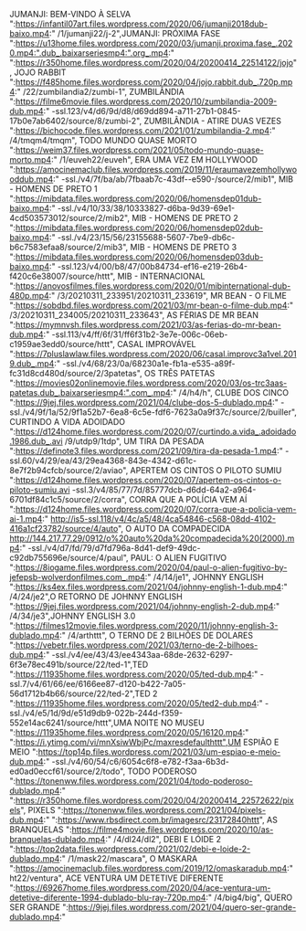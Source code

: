 JUMANJI: BEM-VINDO À SELVA
":https://infantil07art.files.wordpress.com/2020/06/jumanji2018dub-baixo.mp4:"
/1/jumanji22/j-2",JUMANJI: PRÓXIMA FASE
":https://u13home.files.wordpress.com/2020/03/jumanji.proxima.fase_.2020.mp4:".dub_.baixarseriesmp4:".org_.mp4:"
":https://r350home.files.wordpress.com/2020/04/20200414_22514122/jojo", JOJO RABBIT 
":https://f485home.files.wordpress.com/2020/04/jojo.rabbit.dub_.720p.mp4:"
/22/zumbilandia2/zumbi-1", ZUMBILÂNDIA
":https://filme6movie.files.wordpress.com/2020/10/zumbilandia-2009-dub.mp4:"
-ssl.123/v4/d6/9d/d8/d69dd894-a711-27b1-0845-17b0e7ab6402/source/8/zumbi-2", ZUMBILÂNDIA - ATIRE DUAS VEZES 
":https://bichocode.files.wordpress.com/2021/01/zumbilandia-2.mp4:"
/4/tmqm4/tmqm", TODO MUNDO QUASE MORTO
":https://weim37.files.wordpress.com/2021/05/todo-mundo-quase-morto.mp4:"
/1/euveh22/euveh", ERA UMA VEZ EM HOLLYWOOD 
":https://amocinemaclub.files.wordpress.com/2019/11/eraumavezemhollywooddub.mp4:"
-ssl./v4/7f/ba/ab/7fbaab7c-43df--e590-/source/2/mib1", MIB - HOMENS DE PRETO 1
":https://mibdata.files.wordpress.com/2020/06/homensdep01dub-baixo.mp4:"
-ssl./v4/10/33/38/10333827-d6ba-9d39-69e1-4cd503573012/source/2/mib2", MIB - HOMENS DE PRETO 2
":https://mibdata.files.wordpress.com/2020/06/homensdep02dub-baixo.mp4:"
-ssl./v4/23/15/56/23155688-5607-7be9-db6c-b6c7583efaa8/source/2/mib3", MIB - HOMENS DE PRETO 3
":https://mibdata.files.wordpress.com/2020/06/homensdep03dub-baixo.mp4:"
-ssl.123/v4/00/b8/47/00b84734-ef16-e219-26b4-f420c6e38007/source/httt", MIB - INTERNACIONAL
":https://anovosfilmes.files.wordpress.com/2020/01/mibinternational-dub-480p.mp4:"
/3/20210311_233951/20210311_233619", MR BEAN - O FILME
":https://sobdbd.files.wordpress.com/2021/03/mr-bean-o-filme-dub.mp4:"
/3/20210311_234005/20210311_233643", AS FÉRIAS DE MR BEAN
":https://mymnvsh.files.wordpress.com/2021/03/as-ferias-do-mr-bean-dub.mp4:"
-ssl.113/v4/ff/6f/31/ff6f31b2-3e7e-006c-06eb-c1959ae3edd0/source/httt", CASAL IMPROVÁVEL
":https://7pluslawlaw.files.wordpress.com/2020/06/casal.improvc3a1vel.2019.dub_.mp4:"
-ssl./v4/68/23/0a/68230a1e-fb1a-e535-a89f-fc31d8cd480d/source/2/3patetas", OS TRÊS PATETAS
":https://movies02onlinemovie.files.wordpress.com/2020/03/os-trc3aas-patetas.dub_.baixarseriesmp4:".com_.mp4:"
/4/h4/h", CLUBE DOS CINCO
":https://9jej.files.wordpress.com/2021/04/clube-dos-5-dublado.mp4:"
-ssl./v4/9f/1a/52/9f1a52b7-6ea8-6c5e-fdf6-7623a0a9f37c/source/2/builler", CURTINDO A VIDA ADOIDADO
":https://d124home.files.wordpress.com/2020/07/curtindo.a.vida_.adoidado.1986.dub_.avi
/9/utdp9/1tdp", UM TIRA DA PESADA
":https://definote3.files.wordpress.com/2021/09/tira-da-pesada-1.mp4:"
-ssl.60/v4/29/ea/43/29ea4368-843e-4342-d61c-8e7f2b94cfcb/source/2/aviao", APERTEM OS CINTOS O PILOTO SUMIU
":https://d124home.files.wordpress.com/2020/07/apertem-os-cintos-o-piloto-sumiu.avi
-ssl.3/v4/85/77/7d/85777dcb-d6dd-64a2-a964-6701df84c1c5/source/2/corra", CORRA QUE A POLÍCIA VEM AÍ
":https://d124home.files.wordpress.com/2020/07/corra-que-a-policia-vem-ai-1.mp4:"
http://is5-ssl.118/v4/4c/a5/48/4ca54846-c568-08dd-4102-416a1cf23782/source/4/auto", O AUTO DA COMPADECIDA
http://144.217.77.29/0912/o%20auto%20da%20compadecida%20(2000).mp4:"
-ssl./v4/d7/fd/79/d7fd796a-8d41-def9-49dc-c92db755696e/source/4/paul", PAUL: O ALIEN FUGITIVO
":https://8iogame.files.wordpress.com/2020/04/paul-o-alien-fugitivo-by-jefepsb-wolverdonfilmes.com_.mp4:"
/4/14/je1", JOHNNY ENGLISH
":https://ks4ex.files.wordpress.com/2021/04/johnny-english-1-dub.mp4:"
/4/24/je2",O RETORNO DE JOHNNY ENGLISH
":https://9jej.files.wordpress.com/2021/04/johnny-english-2-dub.mp4:"
/4/34/je3",JOHNNY ENGLISH 3.0
":https://filmes12movie.files.wordpress.com/2020/11/johnny-english-3-dublado.mp4:"
/4/arthttt", O TERNO DE 2 BILHÕES DE DOLARES
":https://vebetr.files.wordpress.com/2021/03/terno-de-2-bilhoes-dub.mp4:"
-ssl./v4/ee/43/43/ee4343aa-68de-2632-6297-6f3e78ec491b/source/22/ted-1",TED
":https://11935home.files.wordpress.com/2020/05/ted-dub.mp4:"
-ssl.7/v4/61/66/ee/6166ee87-d120-b422-7a05-56d1712b4b66/source/22/ted-2",TED 2
":https://11935home.files.wordpress.com/2020/05/ted2-dub.mp4:"
-ssl./v4/e5/1d/9d/e51d9db9-022b-244d-f359-552e14ac6241/source/httt",UMA NOITE NO MUSEU
":https://11935home.files.wordpress.com/2020/05/16120.mp4:"
":https://i.ytimg.com/vi/mnXsiwWbjPc/maxresdefaulthttt",UM ESPIÃO E MEIO
":https://top14p.files.wordpress.com/2021/03/um-espiao-e-meio-dub.mp4:"
-ssl./v4/60/54/c6/6054c6f8-e782-f3aa-6b3d-ed0ad0eccf61/source/2/todo", TODO PODEROSO
":https://tonenww.files.wordpress.com/2021/04/todo-poderoso-dublado.mp4:"
":https://r350home.files.wordpress.com/2020/04/20200414_22572622/pixels", PIXELS
":https://tonenww.files.wordpress.com/2021/04/pixels-dub.mp4:"
":https://www.rbsdirect.com.br/imagesrc/23172840httt", AS BRANQUELAS
":https://filme4movie.files.wordpress.com/2020/10/as-branquelas-dublado.mp4:"
/4/dl24/dl2", DEBI E LÓIDE 2
":https://top2data.files.wordpress.com/2021/02/debi-e-loide-2-dublado.mp4:"
/1/mask22/mascara", O MASKARA
":https://amocinemaclub.files.wordpress.com/2019/12/omaskaradub.mp4:"
ht22/ventura", ACE VENTURA UM DETETIVE DIFERENTE
":https://69267home.files.wordpress.com/2020/04/ace-ventura-um-detetive-diferente-1994-dublado-blu-ray-720p.mp4:"
/4/big4/big", QUERO SER GRANDE
":https://9jej.files.wordpress.com/2021/04/quero-ser-grande-dublado.mp4:"
